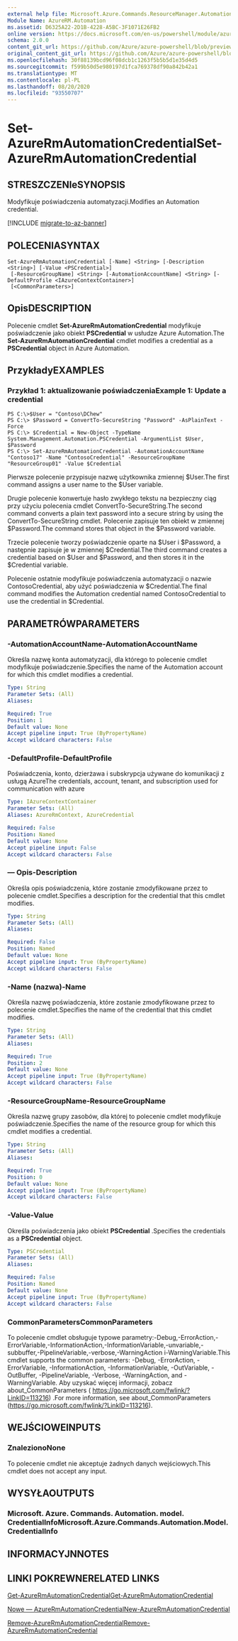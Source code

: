 ```yaml
---
external help file: Microsoft.Azure.Commands.ResourceManager.Automation.dll-Help.xml
Module Name: AzureRM.Automation
ms.assetid: D6325A22-2D1B-4228-A5BC-3F1071E26FB2
online version: https://docs.microsoft.com/en-us/powershell/module/azurerm.automation/set-azurermautomationcredential
schema: 2.0.0
content_git_url: https://github.com/Azure/azure-powershell/blob/preview/src/ResourceManager/Automation/Commands.Automation/help/Set-AzureRMAutomationCredential.md
original_content_git_url: https://github.com/Azure/azure-powershell/blob/preview/src/ResourceManager/Automation/Commands.Automation/help/Set-AzureRMAutomationCredential.md
ms.openlocfilehash: 30f88139bcd96f08dcb1c1263f5b5b5d1e35d4d5
ms.sourcegitcommit: f599b50d5e980197d1fca769378df90a842b42a1
ms.translationtype: MT
ms.contentlocale: pl-PL
ms.lasthandoff: 08/20/2020
ms.locfileid: "93550707"
---
```

# <span data-ttu-id="38c71-101">Set-AzureRmAutomationCredential</span><span class="sxs-lookup"><span data-stu-id="38c71-101">Set-AzureRmAutomationCredential</span></span>

## <span data-ttu-id="38c71-102">STRESZCZENIe</span><span class="sxs-lookup"><span data-stu-id="38c71-102">SYNOPSIS</span></span>
<span data-ttu-id="38c71-103">Modyfikuje poświadczenia automatyzacji.</span><span class="sxs-lookup"><span data-stu-id="38c71-103">Modifies an Automation credential.</span></span>

[!INCLUDE [migrate-to-az-banner](../../includes/migrate-to-az-banner.md)]

## <span data-ttu-id="38c71-104">POLECENIA</span><span class="sxs-lookup"><span data-stu-id="38c71-104">SYNTAX</span></span>

```
Set-AzureRmAutomationCredential [-Name] <String> [-Description <String>] [-Value <PSCredential>]
 [-ResourceGroupName] <String> [-AutomationAccountName] <String> [-DefaultProfile <IAzureContextContainer>]
 [<CommonParameters>]
```

## <span data-ttu-id="38c71-105">Opis</span><span class="sxs-lookup"><span data-stu-id="38c71-105">DESCRIPTION</span></span>
<span data-ttu-id="38c71-106">Polecenie cmdlet **Set-AzureRmAutomationCredential** modyfikuje poświadczenie jako obiekt **PSCredential** w usłudze Azure Automation.</span><span class="sxs-lookup"><span data-stu-id="38c71-106">The **Set-AzureRmAutomationCredential** cmdlet modifies a credential as a **PSCredential** object in Azure Automation.</span></span>

## <span data-ttu-id="38c71-107">Przykłady</span><span class="sxs-lookup"><span data-stu-id="38c71-107">EXAMPLES</span></span>

### <span data-ttu-id="38c71-108">Przykład 1: aktualizowanie poświadczenia</span><span class="sxs-lookup"><span data-stu-id="38c71-108">Example 1: Update a credential</span></span>
```
PS C:\>$User = "Contoso\DChew"
PS C:\> $Password = ConvertTo-SecureString "Password" -AsPlainText -Force
PS C:\> $Credential = New-Object -TypeName System.Management.Automation.PSCredential -ArgumentList $User, $Password
PS C:\> Set-AzureRmAutomationCredential -AutomationAccountName "Contoso17" -Name "ContosoCredential" -ResourceGroupName "ResourceGroup01" -Value $Credential
```

<span data-ttu-id="38c71-109">Pierwsze polecenie przypisuje nazwę użytkownika zmiennej $User.</span><span class="sxs-lookup"><span data-stu-id="38c71-109">The first command assigns a user name to the $User variable.</span></span>

<span data-ttu-id="38c71-110">Drugie polecenie konwertuje hasło zwykłego tekstu na bezpieczny ciąg przy użyciu polecenia cmdlet ConvertTo-SecureString.</span><span class="sxs-lookup"><span data-stu-id="38c71-110">The second command converts a plain text password into a secure string by using the ConvertTo-SecureString cmdlet.</span></span>
<span data-ttu-id="38c71-111">Polecenie zapisuje ten obiekt w zmiennej $Password.</span><span class="sxs-lookup"><span data-stu-id="38c71-111">The command stores that object in the $Password variable.</span></span>

<span data-ttu-id="38c71-112">Trzecie polecenie tworzy poświadczenie oparte na $User i $Password, a następnie zapisuje je w zmiennej $Credential.</span><span class="sxs-lookup"><span data-stu-id="38c71-112">The third command creates a credential based on $User and $Password, and then stores it in the $Credential variable.</span></span>

<span data-ttu-id="38c71-113">Polecenie ostatnie modyfikuje poświadczenia automatyzacji o nazwie ContosoCredential, aby użyć poświadczenia w $Credential.</span><span class="sxs-lookup"><span data-stu-id="38c71-113">The final command modifies the Automation credential named ContosoCredential to use the credential in $Credential.</span></span>

## <span data-ttu-id="38c71-114">PARAMETRÓW</span><span class="sxs-lookup"><span data-stu-id="38c71-114">PARAMETERS</span></span>

### <span data-ttu-id="38c71-115">-AutomationAccountName</span><span class="sxs-lookup"><span data-stu-id="38c71-115">-AutomationAccountName</span></span>
<span data-ttu-id="38c71-116">Określa nazwę konta automatyzacji, dla którego to polecenie cmdlet modyfikuje poświadczenie.</span><span class="sxs-lookup"><span data-stu-id="38c71-116">Specifies the name of the Automation account for which this cmdlet modifies a credential.</span></span>

```yaml
Type: String
Parameter Sets: (All)
Aliases: 

Required: True
Position: 1
Default value: None
Accept pipeline input: True (ByPropertyName)
Accept wildcard characters: False
```

### <span data-ttu-id="38c71-117">-DefaultProfile</span><span class="sxs-lookup"><span data-stu-id="38c71-117">-DefaultProfile</span></span>
<span data-ttu-id="38c71-118">Poświadczenia, konto, dzierżawa i subskrypcja używane do komunikacji z usługą Azure</span><span class="sxs-lookup"><span data-stu-id="38c71-118">The credentials, account, tenant, and subscription used for communication with azure</span></span>

```yaml
Type: IAzureContextContainer
Parameter Sets: (All)
Aliases: AzureRmContext, AzureCredential

Required: False
Position: Named
Default value: None
Accept pipeline input: False
Accept wildcard characters: False
```

### <span data-ttu-id="38c71-119">— Opis</span><span class="sxs-lookup"><span data-stu-id="38c71-119">-Description</span></span>
<span data-ttu-id="38c71-120">Określa opis poświadczenia, które zostanie zmodyfikowane przez to polecenie cmdlet.</span><span class="sxs-lookup"><span data-stu-id="38c71-120">Specifies a description for the credential that this cmdlet modifies.</span></span>

```yaml
Type: String
Parameter Sets: (All)
Aliases: 

Required: False
Position: Named
Default value: None
Accept pipeline input: True (ByPropertyName)
Accept wildcard characters: False
```

### <span data-ttu-id="38c71-121">-Name (nazwa)</span><span class="sxs-lookup"><span data-stu-id="38c71-121">-Name</span></span>
<span data-ttu-id="38c71-122">Określa nazwę poświadczenia, które zostanie zmodyfikowane przez to polecenie cmdlet.</span><span class="sxs-lookup"><span data-stu-id="38c71-122">Specifies the name of the credential that this cmdlet modifies.</span></span>

```yaml
Type: String
Parameter Sets: (All)
Aliases: 

Required: True
Position: 2
Default value: None
Accept pipeline input: True (ByPropertyName)
Accept wildcard characters: False
```

### <span data-ttu-id="38c71-123">-ResourceGroupName</span><span class="sxs-lookup"><span data-stu-id="38c71-123">-ResourceGroupName</span></span>
<span data-ttu-id="38c71-124">Określa nazwę grupy zasobów, dla której to polecenie cmdlet modyfikuje poświadczenie.</span><span class="sxs-lookup"><span data-stu-id="38c71-124">Specifies the name of the resource group for which this cmdlet modifies a credential.</span></span>

```yaml
Type: String
Parameter Sets: (All)
Aliases: 

Required: True
Position: 0
Default value: None
Accept pipeline input: True (ByPropertyName)
Accept wildcard characters: False
```

### <span data-ttu-id="38c71-125">-Value</span><span class="sxs-lookup"><span data-stu-id="38c71-125">-Value</span></span>
<span data-ttu-id="38c71-126">Określa poświadczenia jako obiekt **PSCredential** .</span><span class="sxs-lookup"><span data-stu-id="38c71-126">Specifies the credentials as a **PSCredential** object.</span></span>

```yaml
Type: PSCredential
Parameter Sets: (All)
Aliases: 

Required: False
Position: Named
Default value: None
Accept pipeline input: True (ByPropertyName)
Accept wildcard characters: False
```

### <span data-ttu-id="38c71-127">CommonParameters</span><span class="sxs-lookup"><span data-stu-id="38c71-127">CommonParameters</span></span>
<span data-ttu-id="38c71-128">To polecenie cmdlet obsługuje typowe parametry:-Debug,-ErrorAction,-ErrorVariable,-InformationAction,-InformationVariable,-unvariable,-subbuffer,-PipelineVariable,-verbose,-WarningAction i-WarningVariable.</span><span class="sxs-lookup"><span data-stu-id="38c71-128">This cmdlet supports the common parameters: -Debug, -ErrorAction, -ErrorVariable, -InformationAction, -InformationVariable, -OutVariable, -OutBuffer, -PipelineVariable, -Verbose, -WarningAction, and -WarningVariable.</span></span> <span data-ttu-id="38c71-129">Aby uzyskać więcej informacji, zobacz about_CommonParameters ( https://go.microsoft.com/fwlink/?LinkID=113216) .</span><span class="sxs-lookup"><span data-stu-id="38c71-129">For more information, see about_CommonParameters (https://go.microsoft.com/fwlink/?LinkID=113216).</span></span>

## <span data-ttu-id="38c71-130">WEJŚCIOWE</span><span class="sxs-lookup"><span data-stu-id="38c71-130">INPUTS</span></span>

### <span data-ttu-id="38c71-131">Znaleziono</span><span class="sxs-lookup"><span data-stu-id="38c71-131">None</span></span>
<span data-ttu-id="38c71-132">To polecenie cmdlet nie akceptuje żadnych danych wejściowych.</span><span class="sxs-lookup"><span data-stu-id="38c71-132">This cmdlet does not accept any input.</span></span>

## <span data-ttu-id="38c71-133">WYSYŁA</span><span class="sxs-lookup"><span data-stu-id="38c71-133">OUTPUTS</span></span>

### <span data-ttu-id="38c71-134">Microsoft. Azure. Commands. Automation. model. CredentialInfo</span><span class="sxs-lookup"><span data-stu-id="38c71-134">Microsoft.Azure.Commands.Automation.Model.CredentialInfo</span></span>

## <span data-ttu-id="38c71-135">INFORMACYJN</span><span class="sxs-lookup"><span data-stu-id="38c71-135">NOTES</span></span>

## <span data-ttu-id="38c71-136">LINKI POKREWNE</span><span class="sxs-lookup"><span data-stu-id="38c71-136">RELATED LINKS</span></span>

[<span data-ttu-id="38c71-137">Get-AzureRmAutomationCredential</span><span class="sxs-lookup"><span data-stu-id="38c71-137">Get-AzureRmAutomationCredential</span></span>](./Get-AzureRMAutomationCredential.md)

[<span data-ttu-id="38c71-138">Nowe — AzureRmAutomationCredential</span><span class="sxs-lookup"><span data-stu-id="38c71-138">New-AzureRmAutomationCredential</span></span>](./New-AzureRMAutomationCredential.md)

[<span data-ttu-id="38c71-139">Remove-AzureRmAutomationCredential</span><span class="sxs-lookup"><span data-stu-id="38c71-139">Remove-AzureRmAutomationCredential</span></span>](./Remove-AzureRMAutomationCredential.md)


